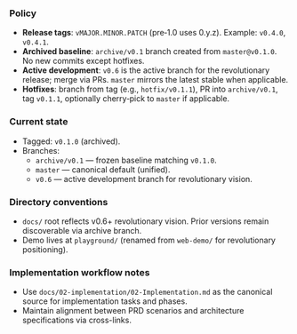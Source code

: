 <!--══════════════════════════════════════════════════════════
  ╔══════════════════════════════════════════════════════════════╗
  ║  ░  V E R S I O N I N G  &  B R A N C H I N G  P O L I C Y  ░  ║
  ║                                                              ║
  ║                                                              ║
  ║                                                              ║
  ║                                                              ║
  ║           ╌╌  P L A C E H O L D E R  ╌╌                      ║
  ║                                                              ║
  ║                                                              ║
  ║                                                              ║
  ║                                                              ║
  ╚══════════════════════════════════════════════════════════════╝
    • WHAT ▸ Repository versioning, tags, and branches for Mind⠶Flow
    • WHY  ▸ Keep legacy archived and advance v0.6+ revolutionary vision cleanly
    • HOW  ▸ Lightweight semantic tags + long‑lived archive and dev branches
-->

### Policy

- **Release tags**: `vMAJOR.MINOR.PATCH` (pre‑1.0 uses 0.y.z). Example: `v0.4.0`, `v0.4.1`.
- **Archived baseline**: `archive/v0.1` branch created from `master@v0.1.0`. No new commits except hotfixes.
- **Active development**: `v0.6` is the active branch for the revolutionary release; merge via PRs. `master` mirrors the latest stable when applicable.
- **Hotfixes**: branch from tag (e.g., `hotfix/v0.1.1`), PR into `archive/v0.1`, tag `v0.1.1`, optionally cherry‑pick to `master` if applicable.

### Current state

- Tagged: `v0.1.0` (archived).
- Branches:
  - `archive/v0.1` — frozen baseline matching `v0.1.0`.
  - `master` — canonical default (unified).
  - `v0.6` — active development branch for revolutionary vision.

### Directory conventions

- `docs/` root reflects v0.6+ revolutionary vision. Prior versions remain discoverable via archive branch.
- Demo lives at `playground/` (renamed from `web-demo/` for revolutionary positioning).

### Implementation workflow notes

- Use `docs/02-implementation/02-Implementation.md` as the canonical source for implementation tasks and phases.
- Maintain alignment between PRD scenarios and architecture specifications via cross-links.

<!-- DOC META: VERSION=1.0 | UPDATED=2025-09-17T20:46:38Z -->
